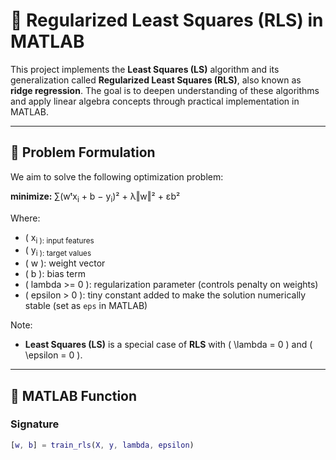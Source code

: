# 📘 Regularized Least Squares (RLS) in MATLAB

This project implements the **Least Squares (LS)** algorithm and its generalization called **Regularized Least Squares (RLS)**, also known as **ridge regression**. The goal is to deepen understanding of these algorithms and apply linear algebra concepts through practical implementation in MATLAB.

---

## 📌 Problem Formulation

We aim to solve the following optimization problem:

<b>minimize:</b> ∑(wᵗx<sub>i</sub> + b − y<sub>i</sub>)² + λ‖w‖² + εb²

Where:
- \( x<sub>i \): input features
- \( y<sub>i \): target values
- \( w \): weight vector
- \( b \): bias term
- \( lambda >= 0 \): regularization parameter (controls penalty on weights)
- \( epsilon > 0 \): tiny constant added to make the solution numerically stable (set as `eps` in MATLAB)

Note:
- **Least Squares (LS)** is a special case of **RLS** with \( \lambda = 0 \) and \( \epsilon = 0 \).

---

## 🚀 MATLAB Function

### Signature

```matlab
[w, b] = train_rls(X, y, lambda, epsilon)
